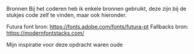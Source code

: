 Bronnen
Bij het coderen heb ik enkele bronnen gebruikt, deze zijn bij de stukjes code zelf te vinden, maar ook hieronder.

Futura font bron: https://fonts.adobe.com/fonts/futura-pt 
Fallbacks bron: https://modernfontstacks.com/

Mijn inspiratie voor deze opdracht waren oude 